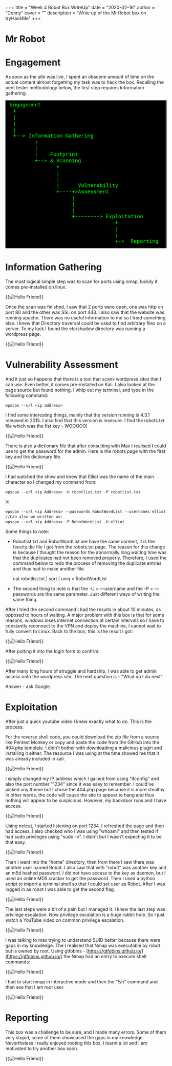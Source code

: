 +++
title = "Week 4 Robot Box WriteUp"
date = "2020-02-16"
author = "Donny"
cover = ""
description = "Write up of the Mr Robot box on tryHackMe"
+++

# Mr Robot

# Engagement

As soon as the site was live, I spent an obscene amount of time on the actual content almost forgetting my task was to hack the box. Recalling the pent tester methodology below, the first step requires Information gathering. 

![](/img/RBArti0.png)



# Information Gathering

The most logical simple step was to scan for ports using nmap, luckily it comes pre-installed on linux.

{{<image src="/img/RBArti1.PNG" alt="Hello Friend" position="center" style="border-radius: 8px;" >}}

Once the scan was finished, I saw that 2 ports were open, one was http on port 80 and the other was SSL on port 443. I also saw that the website was running apache. There was no useful information to me so I tried something else. I knew that Directory traversal could be used to find arbitrary files on a server. To my luck I found the etc/shadow directory was running a wordpress page. 

{{<image src="/img/RBArti2.PNG" alt="Hello Friend" position="center" style="border-radius: 8px;" >}}

# Vulnerability Assessment

And it just so happens that there is a tool that scans wordpress sites that I can use. Even better, it comes pre-installed on Kali. I also looked at the page source but found nothing. I whip out my terminal, and type in the following command:

    wpscan --url <ip address>

I find some interesting things, mainly that the version running is 4.3.1 released in 2015. I also find that this version is insecure. I find the robots.txt file which was the fist key - WOOOOO! 

{{<image src="/img/RBArti3.PNG" alt="Hello Friend" position="center" style="border-radius: 8px;" >}}

There is also a dictionary file that after consulting with Max I realised I could use to get the password for the admin. Here is the robots page with the first key and the dictionary file.

{{<image src="/img/RBArti4.PNG" alt="Hello Friend" position="center" style="border-radius: 8px;" >}}

I had watched the show and knew that Elliot was the name of the main character so I changed my command from:

    wpscan --url <ip Address> -U robotlist.txt -P robotlist.txt  

to 

    wpscan --url <ip Address> --passwords RobotWordList --usernames elliot
    //Can also we written as:
    wpscan --url <ip Address> -P RobotWordList -U elliot

Some things to note:

- Robotlist.txt  and RobotWordList are have the same content, it is the fsocity.dic file I got from the robots.txt page. The reason for this change is because I thought the reason for the abnormally long waiting time was that the duplicates had not been removed properly. Therefore, I used the command below to redo the process of removing the duplicate entries and thus had to make another file.

    cat robotlist.txt | sort | uniq > RobotWordList

- The second thing to note is that the -U = —username and the -P = —passwords are the same parameter.  Just different ways of writing the same thing.

After I tried the second command I had the results in about 10 minutes, as opposed to hours of waiting. A major problem with this box is that for some reasons, windows loses internet connection at certain intervals so I have to constantly reconnect to the VPN and deploy the machine, I cannot wait to fully convert to Linux. Back to the box, this is the result I got: 

{{<image src="/img/RBArti5.PNG" alt="Hello Friend" position="center" style="border-radius: 8px;" >}}

After putting it into the login form to confirm: 

{{<image src="/img/RBArti6.PNG" alt="Hello Friend" position="center" style="border-radius: 8px;" >}}

After many long hours of struggle and hardship, I was able to get admin access onto the wordpress site. The next question is - "What do I do next".

Answer - ask Google.

# Exploitation

After just a quick youtube video I knew exactly what to do. This is the process:

For the reverse shell code, you could download the zip file from a source like Pentest Monkey or copy and paste the code from the GitHub into the 404.php template. I didn't bother with downloading a malicious plugin and installing it either. The resource I was using at the time showed me that it was already included in kali.

{{<image src="/img/RBArti7.PNG" alt="Hello Friend" position="center" style="border-radius: 8px;" >}}

I simply changed my IP address which I gained from using "ifconfig" and also the port number "1234" since it was easy to remember. I could've picked any theme but I chose the 404.php page because it is more stealthy. In other words, the code will cause the site to appear to hang and thus nothing will appear to be suspicious. However, my backdoor runs and I have access. 

{{<image src="/img/RBArti8.PNG" alt="Hello Friend" position="center" style="border-radius: 8px;" >}}

Using netcat, I started listening on port 1234. I refreshed the page and then had access. I also checked who I was using "whoami" and then tested If had sudo privileges using "sudo -v". I didn't but I wasn't expecting it to be that easy. 

{{<image src="/img/RBArti9.PNG" alt="Hello Friend" position="center" style="border-radius: 8px;" >}}

Then I went into the "home" directory, then from there I saw there was another user named Robot. I  also saw that with "robot" was another key and an m5d hashed password. I did not have access to the key as daemon, but I used an online MD5 cracker to get the password. Then I used a python script to import a terminal shell so that I could set user as Robot. After I was logged in as robot I was able to get the second flag.

{{<image src="/img/RBArti10.PNG" alt="Hello Friend" position="center" style="border-radius: 8px;" >}}

The last steps were a bit of a pain but I managed it. I knew the last step was privilege escalation. Now privilege escalation is a huge rabbit hole. So I just watch a YouTube video on common privilege escalation.

{{<image src="/img/RBArti11.PNG" alt="Hello Friend" position="center" style="border-radius: 8px;" >}}

I was talking to max trying to understand SUID better because there were gaps in my knowledge. The I realised that Nmap was executable by robot but is owned by root. Using gtfobins - [https://gtfobins.github.io/](https://gtfobins.github.io/) the Nmap had an entry to execute shell commands:

{{<image src="/img/RBArti12.PNG" alt="Hello Friend" position="center" style="border-radius: 8px;" >}}

I had to start nmap in interactive mode and then the "!sh" command and then see that I am root user.

{{<image src="/img/RBArti13.PNG" alt="Hello Friend" position="center" style="border-radius: 8px;" >}}

# Reporting

This box was a challenge to be sure, and I made many errors. Some of them very stupid, some of them showcased the gaps in my knowledge. Nevertheless I really enjoyed rooting this box, I learnt a lot and I am motivated to try another box soon. 

{{<image src="/img/RBArti14.PNG" alt="Hello Friend" position="center" style="border-radius: 8px;" >}}
